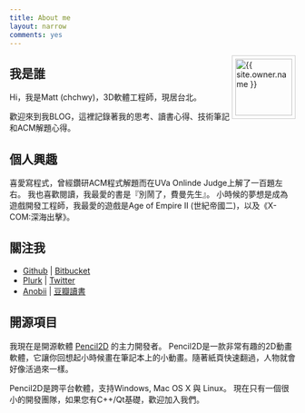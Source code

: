 ```yaml
---
title: About me
layout: narrow
comments: yes
---
```



<img src="{{ site.owner.avatar }}" alt="{{ site.owner.name }}" class="avatar" style="width: 100px; margin: 0 0 8px; border: solid 1px #ccc; float: right; padding: 5px;" />

## 我是誰

Hi，我是Matt (chchwy)，3D軟體工程師，現居台北。

歡迎來到我BLOG，這裡記錄著我的思考、讀書心得、技術筆記和ACM解題心得。

## 個人興趣

喜愛寫程式，曾經鑽研ACM程式解題而在UVa Onlinde Judge上解了一百題左右。
我也喜歡閱讀，我最愛的書是『別鬧了，費曼先生』。
小時候的夢想是成為遊戲開發工程師，我最愛的遊戲是Age of Empire II (世紀帝國二)，以及《X-COM:深海出擊》。

## 關注我

* [Github](http://github.com/chchwy) | [Bitbucket](http://bitbucket.org/chchwy)
* [Plurk](http://www.plurk.com/chchwy) | [Twitter](http://twitter.com/chchwy)
* [Anobii](http://www.anobii.com/chchwy) | [豆瓣讀書](http://book.douban.com/people/65684654/)

## 開源項目

我現在是開源軟體 [Pencil2D][0] 的主力開發者。
Pencil2D是一款非常有趣的2D動畫軟體，它讓你回想起小時候畫在筆記本上的小動畫。隨著紙頁快速翻過，人物就會好像活過來一樣。

Pencil2D是跨平台軟體，支持Windows, Mac OS X 與 Linux。
現在只有一個很小的開發團隊，如果您有C++/Qt基礎，歡迎加入我們。


[0]: http://pencil2d.org "Pencil2D"